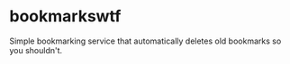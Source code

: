 # bookmarkswtf
Simple bookmarking service that automatically deletes old bookmarks so you shouldn't.
